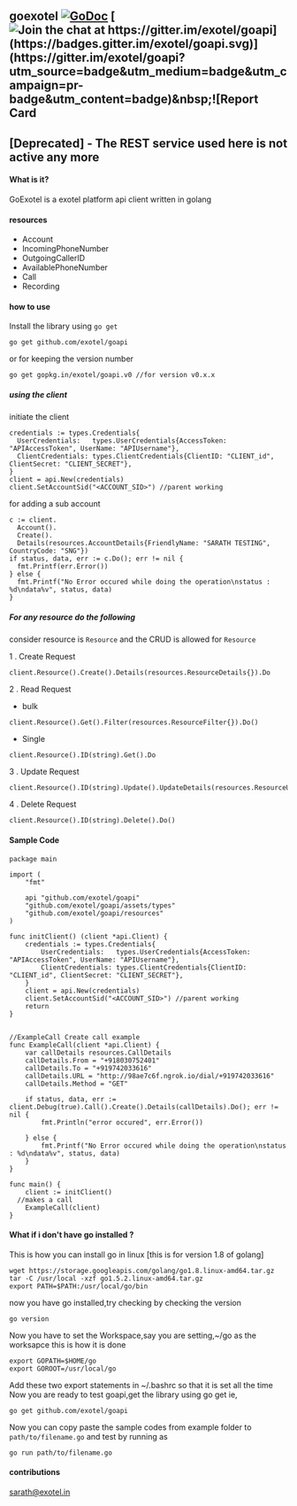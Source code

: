 goexotel [![GoDoc](https://godoc.org/github.com/exotel/goapi?status.svg)](https://godoc.org/github.com/exotel/goapi)&nbsp;[![Join the chat at https://gitter.im/exotel/goapi](https://badges.gitter.im/exotel/goapi.svg)](https://gitter.im/exotel/goapi?utm_source=badge&utm_medium=badge&utm_campaign=pr-badge&utm_content=badge)&nbsp;![Report Card](https://goreportcard.com/badge/github.com/exotel/goapi)
------------

## [Deprecated] - The REST service used here is not active any more 


#### What is it?

  GoExotel is a exotel platform api client written in golang

#### resources

* Account
* IncomingPhoneNumber  
* OutgoingCallerID  
* AvailablePhoneNumber
* Call  
* Recording

#### how to use

Install the library using `go get`
```
go get github.com/exotel/goapi
```

or for keeping the version number
```
go get gopkg.in/exotel/goapi.v0 //for version v0.x.x
```

##### using the client

initiate the client
```
credentials := types.Credentials{
  UserCredentials:   types.UserCredentials{AccessToken: "APIAccessToken", UserName: "APIUsername"},
  ClientCredentials: types.ClientCredentials{ClientID: "CLIENT_id", ClientSecret: "CLIENT_SECRET"},
}
client = api.New(credentials)
client.SetAccountSid("<ACCOUNT_SID>") //parent working
```

for adding a sub account

```
c := client.
  Account().
  Create().
  Details(resources.AccountDetails{FriendlyName: "SARATH TESTING", CountryCode: "SNG"})
if status, data, err := c.Do(); err != nil {
  fmt.Printf(err.Error())
} else {
  fmt.Printf("No Error occured while doing the operation\nstatus : %d\ndata%v", status, data)
}
```


##### For any resource do the following

consider resource is  `Resource` and the CRUD is allowed for `Resource`

1 . Create Request
```
client.Resource().Create().Details(resources.ResourceDetails{}).Do
```  
2 . Read Request
* bulk
```
client.Resource().Get().Filter(resources.ResourceFilter{}).Do()
```
* Single
```
client.Resource().ID(string).Get().Do
```

3 . Update Request
```
client.Resource().ID(string).Update().UpdateDetails(resources.ResourceUpdatableDetails{}).Do
```


4 . Delete Request
```
client.Resource().ID(string).Delete().Do()
```




#### Sample Code

```
package main

import (
	"fmt"

	api "github.com/exotel/goapi"
	"github.com/exotel/goapi/assets/types"
	"github.com/exotel/goapi/resources"
)

func initClient() (client *api.Client) {
	credentials := types.Credentials{
		UserCredentials:   types.UserCredentials{AccessToken: "APIAccessToken", UserName: "APIUsername"},
		ClientCredentials: types.ClientCredentials{ClientID: "CLIENT_id", ClientSecret: "CLIENT_SECRET"},
	}
	client = api.New(credentials)
	client.SetAccountSid("<ACCOUNT_SID>") //parent working
	return
}


//ExampleCall Create call example
func ExampleCall(client *api.Client) {
	var callDetails resources.CallDetails
	callDetails.From = "+918030752401"
	callDetails.To = "+919742033616"
	callDetails.URL = "http://98ae7c6f.ngrok.io/dial/+919742033616"
	callDetails.Method = "GET"

	if status, data, err := client.Debug(true).Call().Create().Details(callDetails).Do(); err != nil {
		fmt.Println("error occured", err.Error())

	} else {
		fmt.Printf("No Error occured while doing the operation\nstatus : %d\ndata%v", status, data)
	}
}

func main() {
	client := initClient()
  //makes a call
	ExampleCall(client)
}

```



#### What if i don't have go installed ?

This is how you can install go in linux [this is for version 1.8 of golang]
```
wget https://storage.googleapis.com/golang/go1.8.linux-amd64.tar.gz
tar -C /usr/local -xzf go1.5.2.linux-amd64.tar.gz
export PATH=$PATH:/usr/local/go/bin
```

now you have go installed,try checking by checking the version
```
go version
```

Now you have to set the Workspace,say you are setting,~/go as the worksapce
this is how it is done
```
export GOPATH=$HOME/go
export GOROOT=/usr/local/go
```

Add these two  export statements in ~/.bashrc so that it is set all the time
Now you are ready to test goapi,get the library using go get
ie,
```
go get github.com/exotel/goapi
```

Now you can copy paste the sample codes from example folder to `path/to/filename.go` and test by running as
```
go run path/to/filename.go
````


#### contributions
sarath@exotel.in
